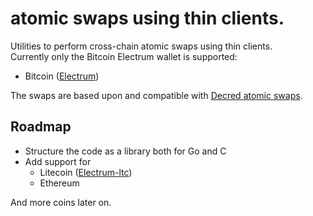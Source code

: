 # atomic swaps using thin clients.

Utilities to  perform cross-chain atomic swaps using thin clients.  
Currently only the Bitcoin Electrum wallet is supported:

* Bitcoin ([Electrum](https://electrum.org/))

The swaps are based upon and compatible with [Decred atomic swaps](https://github.com/decred/atomicswap).

## Roadmap

- Structure the code as a library both for Go and  C
- Add support for 
  - Litecoin ([Electrum-ltc](https://electrum-ltc.org))
  - Ethereum

And more coins later on.


